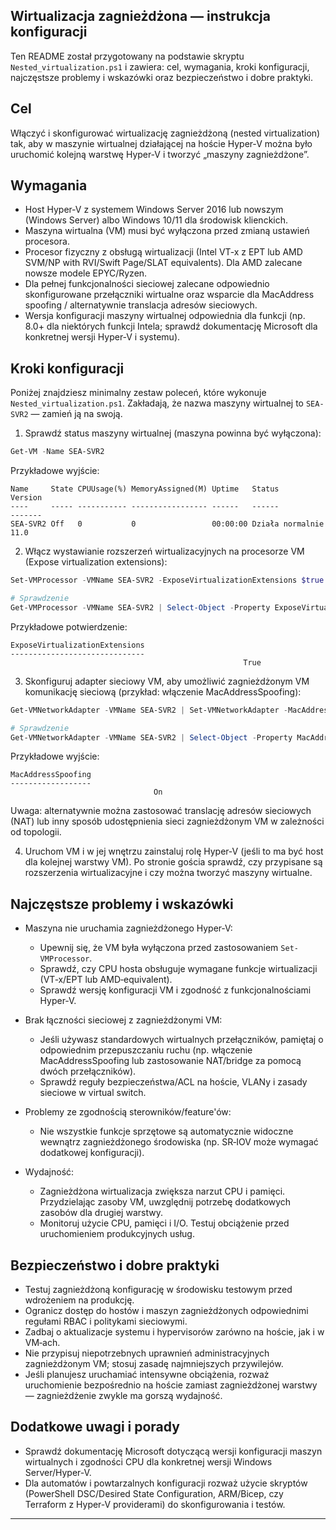 ## Wirtualizacja zagnieżdżona — instrukcja konfiguracji

Ten README został przygotowany na podstawie skryptu `Nested_virtualization.ps1` i zawiera: cel, wymagania, kroki konfiguracji, najczęstsze problemy i wskazówki oraz bezpieczeństwo i dobre praktyki.

## Cel
Włączyć i skonfigurować wirtualizację zagnieżdżoną (nested virtualization) tak, aby w maszynie wirtualnej działającej na hoście Hyper‑V można było uruchomić kolejną warstwę Hyper‑V i tworzyć „maszyny zagnieżdżone”.

## Wymagania
- Host Hyper‑V z systemem Windows Server 2016 lub nowszym (Windows Server) albo Windows 10/11 dla środowisk klienckich.
- Maszyna wirtualna (VM) musi być wyłączona przed zmianą ustawień procesora.
- Procesor fizyczny z obsługą wirtualizacji (Intel VT‑x z EPT lub AMD SVM/NP with RVI/Swift Page/SLAT equivalents). Dla AMD zalecane nowsze modele EPYC/Ryzen.
- Dla pełnej funkcjonalności sieciowej zalecane odpowiednio skonfigurowane przełączniki wirtualne oraz wsparcie dla MacAddress spoofing / alternatywnie translacja adresów sieciowych.
- Wersja konfiguracji maszyny wirtualnej odpowiednia dla funkcji (np. 8.0+ dla niektórych funkcji Intela; sprawdź dokumentację Microsoft dla konkretnej wersji Hyper‑V i systemu).

## Kroki konfiguracji
Poniżej znajdziesz minimalny zestaw poleceń, które wykonuje `Nested_virtualization.ps1`. Zakładają, że nazwa maszyny wirtualnej to `SEA-SVR2` — zamień ją na swoją.

1) Sprawdź status maszyny wirtualnej (maszyna powinna być wyłączona):

```powershell
Get-VM -Name SEA-SVR2
```

Przykładowe wyjście:

```text
Name     State CPUUsage(%) MemoryAssigned(M) Uptime   Status           Version
----     ----- ----------- ----------------- ------   ------           -------
SEA-SVR2 Off   0           0                 00:00:00 Działa normalnie 11.0
```

2) Włącz wystawianie rozszerzeń wirtualizacyjnych na procesorze VM (Expose virtualization extensions):

```powershell
Set-VMProcessor -VMName SEA-SVR2 -ExposeVirtualizationExtensions $true

# Sprawdzenie
Get-VMProcessor -VMName SEA-SVR2 | Select-Object -Property ExposeVirtualizationExtensions
```

Przykładowe potwierdzenie:

```text
ExposeVirtualizationExtensions
------------------------------
                                                    True
```

3) Skonfiguruj adapter sieciowy VM, aby umożliwić zagnieżdżonym VM komunikację sieciową (przykład: włączenie MacAddressSpoofing):

```powershell
Get-VMNetworkAdapter -VMName SEA-SVR2 | Set-VMNetworkAdapter -MacAddressSpoofing On

# Sprawdzenie
Get-VMNetworkAdapter -VMName SEA-SVR2 | Select-Object -Property MacAddressSpoofing
```

Przykładowe wyjście:

```text
MacAddressSpoofing
------------------
                                On
```

Uwaga: alternatywnie można zastosować translację adresów sieciowych (NAT) lub inny sposób udostępnienia sieci zagnieżdżonym VM w zależności od topologii.

4) Uruchom VM i w jej wnętrzu zainstaluj rolę Hyper‑V (jeśli to ma być host dla kolejnej warstwy VM). Po stronie gościa sprawdź, czy przypisane są rozszerzenia wirtualizacyjne i czy można tworzyć maszyny wirtualne.

## Najczęstsze problemy i wskazówki
- Maszyna nie uruchamia zagnieżdżonego Hyper‑V:
    - Upewnij się, że VM była wyłączona przed zastosowaniem `Set-VMProcessor`.
    - Sprawdź, czy CPU hosta obsługuje wymagane funkcje wirtualizacji (VT‑x/EPT lub AMD‑equivalent).
    - Sprawdź wersję konfiguracji VM i zgodność z funkcjonalnościami Hyper‑V.

- Brak łączności sieciowej z zagnieżdżonymi VM:
    - Jeśli używasz standardowych wirtualnych przełączników, pamiętaj o odpowiednim przepuszczaniu ruchu (np. włączenie MacAddressSpoofing lub zastosowanie NAT/bridge za pomocą dwóch przełączników).
    - Sprawdź reguły bezpieczeństwa/ACL na hoście, VLANy i zasady sieciowe w virtual switch.

- Problemy ze zgodnością sterowników/feature'ów:
    - Nie wszystkie funkcje sprzętowe są automatycznie widoczne wewnątrz zagnieżdżonego środowiska (np. SR‑IOV może wymagać dodatkowej konfiguracji).

- Wydajność:
    - Zagnieżdżona wirtualizacja zwiększa narzut CPU i pamięci. Przydzielając zasoby VM, uwzględnij potrzebę dodatkowych zasobów dla drugiej warstwy.
    - Monitoruj użycie CPU, pamięci i I/O. Testuj obciążenie przed uruchomieniem produkcyjnych usług.

## Bezpieczeństwo i dobre praktyki
- Testuj zagnieżdżoną konfigurację w środowisku testowym przed wdrożeniem na produkcję.
- Ogranicz dostęp do hostów i maszyn zagnieżdżonych odpowiednimi regułami RBAC i politykami sieciowymi.
- Zadbaj o aktualizacje systemu i hypervisorów zarówno na hoście, jak i w VM‑ach.
- Nie przypisuj niepotrzebnych uprawnień administracyjnych zagnieżdżonym VM; stosuj zasadę najmniejszych przywilejów.
- Jeśli planujesz uruchamiać intensywne obciążenia, rozważ uruchomienie bezpośrednio na hoście zamiast zagnieżdżonej warstwy — zagnieżdżenie zwykle ma gorszą wydajność.

## Dodatkowe uwagi i porady
- Sprawdź dokumentację Microsoft dotyczącą wersji konfiguracji maszyn wirtualnych i zgodności CPU dla konkretnej wersji Windows Server/Hyper‑V.
- Dla automatów i powtarzalnych konfiguracji rozważ użycie skryptów (PowerShell DSC/Desired State Configuration, ARM/Bicep, czy Terraform z Hyper‑V providerami) do skonfigurowania i testów.
---
